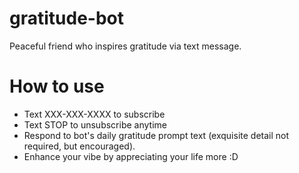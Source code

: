 # gratitude-bot
Peaceful friend who inspires gratitude via text message.

# How to use
- Text XXX-XXX-XXXX to subscribe
- Text STOP to unsubscribe anytime
- Respond to bot's daily gratitude prompt text (exquisite detail not required, but encouraged).
- Enhance your vibe by appreciating your life more :D


